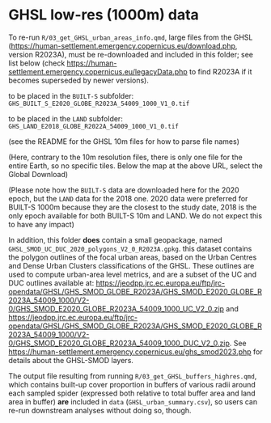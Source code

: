 
# GHSL low-res (1000m) data


 To re-run `R/03_get_GHSL_urban_areas_info.qmd`, large files from the GHSL (<https://human-settlement.emergency.copernicus.eu/download.php>, version R2023A), must be re-downloaded and included in this folder; see list below (check <https://human-settlement.emergency.copernicus.eu/legacyData.php> to find R2023A if it becomes superseded by newer versions).

to be placed in the `BUILT-S` subfolder: `GHS_BUILT_S_E2020_GLOBE_R2023A_54009_1000_V1_0.tif`

to be placed in the `LAND` subfolder: `GHS_LAND_E2018_GLOBE_R2022A_54009_1000_V1_0.tif`

(see the README for the GHSL 10m files for how to parse file names)

(Here, contrary to the 10m resolution files, there is only one file for the entire Earth, so no specific tiles. Below the map at the above URL, select the Global Download)

(Please note how the `BUILT-S` data are downloaded here for the 2020 epoch, but the `LAND` data for the 2018 one. 2020 data were preferred for BUILT-S 1000m because they are the closest to the study date, 2018 is the only epoch available for both BUILT-S 10m and LAND. We do not expect this to have any impact)

 In addition, this folder **does** contain a small geopackage, named  `GHSL_SMOD_UC_DUC_2020_polygons_V2_0_R2023A.gpkg`. this dataset contains the polygon outlines of the focal urban areas, based on the Urban Centres and Dense Urban Clusters classifications of the GHSL. These outlines are used to compute urban-area level metrics, and are a subset of the UC and DUC outlines available at: <https://jeodpp.jrc.ec.europa.eu/ftp/jrc-opendata/GHSL/GHS_SMOD_GLOBE_R2023A/GHS_SMOD_E2020_GLOBE_R2023A_54009_1000/V2-0/GHS_SMOD_E2020_GLOBE_R2023A_54009_1000_UC_V2_0.zip> and <https://jeodpp.jrc.ec.europa.eu/ftp/jrc-opendata/GHSL/GHS_SMOD_GLOBE_R2023A/GHS_SMOD_E2020_GLOBE_R2023A_54009_1000/V2-0/GHS_SMOD_E2020_GLOBE_R2023A_54009_1000_DUC_V2_0.zip>. See <https://human-settlement.emergency.copernicus.eu/ghs_smod2023.php> for details about the GHSL-SMOD layers.

 The output file resulting from running `R/03_get_GHSL_buffers_highres.qmd`, which contains built-up cover proportion in buffers of various radii around each sampled spider (expressed both relative to total buffer area and land area in buffer)  **are** included in `data` (`GHSL_urban_summary.csv`), so users can re-run downstream analyses without doing so, though.

